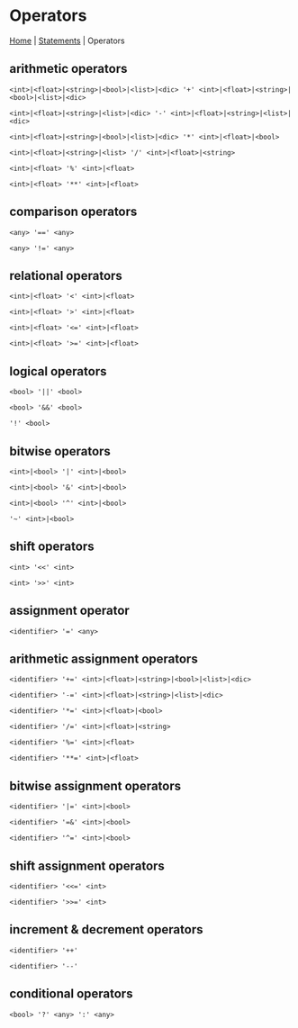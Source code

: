 # Operators

[Home](README.md) |
[Statements](Statements.md) |
Operators

## arithmetic operators
```
<int>|<float>|<string>|<bool>|<list>|<dic> '+' <int>|<float>|<string>|<bool>|<list>|<dic>
```
```
<int>|<float>|<string>|<list>|<dic> '-' <int>|<float>|<string>|<list>|<dic>
```
```
<int>|<float>|<string>|<bool>|<list>|<dic> '*' <int>|<float>|<bool>
```
```
<int>|<float>|<string>|<list> '/' <int>|<float>|<string>
```
```
<int>|<float> '%' <int>|<float>
```
```
<int>|<float> '**' <int>|<float>
```

## comparison operators
```
<any> '==' <any>
```
```
<any> '!=' <any>
```

## relational operators
```
<int>|<float> '<' <int>|<float>
```
```
<int>|<float> '>' <int>|<float>
```
```
<int>|<float> '<=' <int>|<float>
```
```
<int>|<float> '>=' <int>|<float>
```

## logical operators
```
<bool> '||' <bool>
```
```
<bool> '&&' <bool>
```
```
'!' <bool>
```

## bitwise operators
```
<int>|<bool> '|' <int>|<bool>
```
```
<int>|<bool> '&' <int>|<bool>
```
```
<int>|<bool> '^' <int>|<bool>
```
```
'~' <int>|<bool>
```

## shift operators
```
<int> '<<' <int>
```
```
<int> '>>' <int>
```

## assignment operator
```
<identifier> '=' <any>
```

## arithmetic assignment operators
```
<identifier> '+=' <int>|<float>|<string>|<bool>|<list>|<dic>
```
```
<identifier> '-=' <int>|<float>|<string>|<list>|<dic>
```
```
<identifier> '*=' <int>|<float>|<bool>
```
```
<identifier> '/=' <int>|<float>|<string>
```
```
<identifier> '%=' <int>|<float>
```
```
<identifier> '**=' <int>|<float>
```

## bitwise assignment operators
```
<identifier> '|=' <int>|<bool>
```
```
<identifier> '=&' <int>|<bool>
```
```
<identifier> '^=' <int>|<bool>
```

## shift assignment operators
```
<identifier> '<<=' <int>
```
```
<identifier> '>>=' <int>
```

## increment & decrement operators
```
<identifier> '++'
```
```
<identifier> '--'
```

## conditional operators
```
<bool> '?' <any> ':' <any>
```
